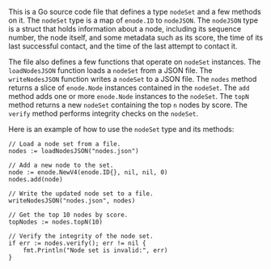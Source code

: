 This is a Go source code file that defines a type `nodeSet` and a few methods on it. The `nodeSet` type is a map of `enode.ID` to `nodeJSON`. The `nodeJSON` type is a struct that holds information about a node, including its sequence number, the node itself, and some metadata such as its score, the time of its last successful contact, and the time of the last attempt to contact it.

The file also defines a few functions that operate on `nodeSet` instances. The `loadNodesJSON` function loads a `nodeSet` from a JSON file. The `writeNodesJSON` function writes a `nodeSet` to a JSON file. The `nodes` method returns a slice of `enode.Node` instances contained in the `nodeSet`. The `add` method adds one or more `enode.Node` instances to the `nodeSet`. The `topN` method returns a new `nodeSet` containing the top `n` nodes by score. The `verify` method performs integrity checks on the `nodeSet`.

Here is an example of how to use the `nodeSet` type and its methods:

```
// Load a node set from a file.
nodes := loadNodesJSON("nodes.json")

// Add a new node to the set.
node := enode.NewV4(enode.ID{}, nil, nil, 0)
nodes.add(node)

// Write the updated node set to a file.
writeNodesJSON("nodes.json", nodes)

// Get the top 10 nodes by score.
topNodes := nodes.topN(10)

// Verify the integrity of the node set.
if err := nodes.verify(); err != nil {
    fmt.Println("Node set is invalid:", err)
}
```